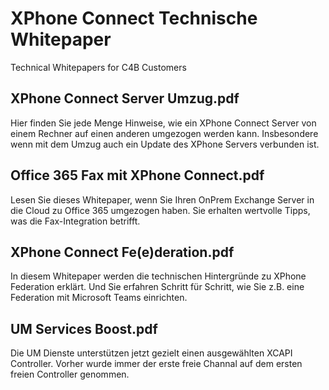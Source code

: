 # XPhone Connect Technische Whitepaper
Technical Whitepapers for C4B Customers

## XPhone Connect Server Umzug.pdf
Hier finden Sie jede Menge Hinweise, wie ein XPhone Connect Server von einem Rechner auf einen anderen umgezogen werden kann. Insbesondere wenn mit dem Umzug auch ein Update des XPhone Servers verbunden ist. 

## Office 365 Fax mit XPhone Connect.pdf
Lesen Sie dieses Whitepaper, wenn Sie Ihren OnPrem Exchange Server in die Cloud zu Office 365 umgezogen haben. Sie erhalten wertvolle Tipps, was die Fax-Integration betrifft. 

## XPhone Connect Fe(e)deration.pdf
In diesem Whitepaper werden die technischen Hintergründe zu XPhone Federation erklärt. Und Sie erfahren Schritt für Schritt, wie Sie z.B. eine Federation mit Microsoft Teams einrichten. 

## UM Services Boost.pdf
Die UM Dienste unterstützen jetzt gezielt einen ausgewählten XCAPI Controller. Vorher wurde immer der erste freie Channal auf dem ersten freien Controller genommen.
